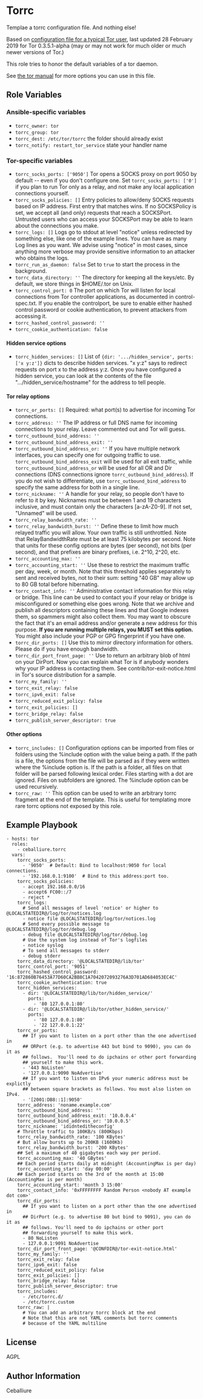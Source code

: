 Torrc
=========

Templae a torrc configuration file. And nothing else!

Based on [configuration file for a typical Tor user](https://FIXME), last updated 28 February 2019 for Tor 0.3.5.1-alpha (may or may not work for much older or much newer versions of Tor.)

This role tries to honor the default variables of a tor daemon.

See [the tor manual](https://www.torproject.org/docs/tor-manual.html) for more options you can use in this file.

Role Variables
--------------

### Ansible-specific variables

- `torrc_owner: tor`
- `torrc_group: tor`
- `torrc_dest: /etc/tor/torrc` the folder should already exist
- `torrc_notify: restart_tor_service` state your handler name

### Tor-specific variables

- `torrc_socks_ports: ['9050']` Tor opens a SOCKS proxy on port 9050 by default -- even if you don't configure one. Set `torrc_socks_ports: ['0']` if you plan to run Tor only as a relay, and not make any local application connections yourself.
- `torrc_socks_policies: []` Entry policies to allow/deny SOCKS requests based on IP address. First entry that matches wins. If no SOCKSPolicy is set, we accept all (and only) requests that reach a SOCKSPort. Untrusted users who can access your SOCKSPort may be able to learn about the connections you make.
- `torrc_logs: []` Logs go to stdout at level "notice" unless redirected by something else, like one of the example lines. You can have as many Log lines as you want.  We advise using "notice" in most cases, since anything more verbose may provide sensitive information to an attacker who obtains the logs.
- `torrc_run_as_daemon: false` Set to `true` to start the process in the background.
- `torrc_data_directory: ''` The directory for keeping all the keys/etc. By default, we store things in $HOME/.tor on Unix.
- `torrc_control_port: 0` The port on which Tor will listen for local connections from Tor controller applications, as documented in control-spec.txt. If you enable the controlport, be sure to enable either hashed control password or cookie authentication, to prevent attackers from accessing it.
- `torrc_hashed_control_password: ''`
- `torrc_cookie_authentication: false`
#### Hidden service options
- `torrc_hidden_services: []` List of `{dir: '.../hidden_service', ports: ['x y:z']}` dicts to describe hidden services. "x y:z" says to redirect requests on port x to the address y:z. Once you have configured a hidden service, you can look at the contents of the file ".../hidden_service/hostname" for the address to tell people.
#### Tor relay options
- `torrc_or_ports: []`
Required: what port(s) to advertise for incoming Tor connections.
- `torrc_address: ''`
The IP address or full DNS name for incoming connections to your
relay. Leave commented out and Tor will guess.
- `torrc_outbound_bind_address: ''`
- `torrc_outbound_bind_address_exit: ''`
- `torrc_outbound_bind_address_or: ''`
If you have multiple network interfaces, you can specify one for
outgoing traffic to use.
`torrc_outbound_bind_address_exit` will be used for all exit traffic, while
`torrc_outbound_bind_address_or` will be used for all OR and Dir connections
(DNS connections ignore `torrc_outbound_bind_address`).
If you do not wish to differentiate, use `torrc_outbound_bind_address` to
specify the same address for both in a single line.
- `torrc_nickname: ''`
A handle for your relay, so people don't have to refer to it by key.
Nicknames must be between 1 and 19 characters inclusive, and must
contain only the characters [a-zA-Z0-9].
If not set, "Unnamed" will be used.
- `torrc_relay_bandwidth_rate: ''`
- `torrc_relay_bandwidth_burst: ''`
Define these to limit how much relayed traffic you will allow. Your
own traffic is still unthrottled. Note that RelayBandwidthRate must
be at least 75 kilobytes per second.
Note that units for these config options are bytes (per second), not
bits (per second), and that prefixes are binary prefixes, i.e. 2^10,
2^20, etc.
- `torrc_accounting_max: ''`
- `torrc_accounting_start: ''`
Use these to restrict the maximum traffic per day, week, or month.
Note that this threshold applies separately to sent and received bytes,
not to their sum: setting "40 GB" may allow up to 80 GB total before
hibernating.
- `torrc_contact_info: ''`
Administrative contact information for this relay or bridge. This line
can be used to contact you if your relay or bridge is misconfigured or
something else goes wrong. Note that we archive and publish all
descriptors containing these lines and that Google indexes them, so
spammers might also collect them. You may want to obscure the fact that
it's an email address and/or generate a new address for this purpose.
**If you are running multiple relays, you MUST set this option.**
You might also include your PGP or GPG fingerprint if you have one.
- `torrc_dir_ports: []`
Use this to mirror directory information for others. Please do
if you have enough bandwidth.
- `torrc_dir_port_front_page: ''`
Use to return an arbitrary blob of html on your DirPort. Now you
can explain what Tor is if anybody wonders why your IP address is
contacting them. See contrib/tor-exit-notice.html in Tor's source
distribution for a sample.
- `torrc_my_family: ''`
- `torrc_exit_relay: false`
- `torrc_ipv6_exit: false`
- `torrc_reduced_exit_policy: false`
- `torrc_exit_policies: []`
- `torrc_bridge_relay: false`
- `torrc_publish_server_descriptor: true`
#### Other options
- `torrc_includes: []`
Configuration options can be imported from files or folders using the %include
option with the value being a path. If the path is a file, the options from the
file will be parsed as if they were written where the %include option is. If
the path is a folder, all files on that folder will be parsed following lexical
order. Files starting with a dot are ignored. Files on subfolders are ignored.
The %include option can be used recursively.
- `torrc_raw: ''`
This option can be used to write an arbitrary torrc fragment at the end of the
template. This is useful for templating more rare torrc options not exposed
by this role.

Example Playbook
----------------

```
- hosts: tor
  roles:
    - ceballiure.torrc
  vars:
    torrc_socks_ports:
      - '9050'  # Default: Bind to localhost:9050 for local connections.
      - '192.168.0.1:9100'  # Bind to this address:port too.
    torrc_socks_policies:
      - accept 192.168.0.0/16
      - accept6 FC00::/7
      - reject *
    torrc_logs:
      # Send all messages of level 'notice' or higher to @LOCALSTATEDIR@/log/tor/notices.log
      - notice file @LOCALSTATEDIR@/log/tor/notices.log
      # Send every possible message to @LOCALSTATEDIR@/log/tor/debug.log
      - debug file @LOCALSTATEDIR@/log/tor/debug.log
      # Use the system log instead of Tor's logfiles
      - notice syslog
      # To send all messages to stderr
      - debug stderr
    torrc_data_directory: '@LOCALSTATEDIR@/lib/tor'
    torrc_control_port: '9051'
    torrc_hashed_control_password: '16:872860B76453A77D60CA2BB8C1A7042072093276A3D701AD684053EC4C'
    torrc_cookie_authentication: true
    torrc_hidden_services:
      - dir: '@LOCALSTATEDIR@/lib/tor/hidden_service/'
        ports:
          - '80 127.0.0.1:80'
      - dir: '@LOCALSTATEDIR@/lib/tor/other_hidden_service/'
        ports:
          - '80 127.0.0.1:80'
          - '22 127.0.0.1:22'
    torrc_or_ports:
      ## If you want to listen on a port other than the one advertised in
      ## ORPort (e.g. to advertise 443 but bind to 9090), you can do it as
      ## follows.  You'll need to do ipchains or other port forwarding
      ## yourself to make this work.
      - '443 NoListen'
      - '127.0.0.1:9090 NoAdvertise'
      ## If you want to listen on IPv6 your numeric address must be explictly
      ## between square brackets as follows. You must also listen on IPv4.
      - '[2001:DB8::1]:9050'
    torrc_address: 'noname.example.com'
    torrc_outbound_bind_address: ''
    torrc_outbound_bind_address_exit: '10.0.0.4'
    torrc_outbound_bind_address_or: '10.0.0.5'
    torrc_nickname: 'ididnteditheconfig'
    # Throttle traffic to 100KB/s (800Kbps)
    torrc_relay_bandwidth_rate: '100 KBytes'
    # But allow bursts up to 200KB (1600Kb)
    torrc_relay_bandwidth_burst: '200 KBytes'
    ## Set a maximum of 40 gigabytes each way per period.
    torrc_accounting_max: '40 GBytes'
    ## Each period starts daily at midnight (AccountingMax is per day)
    torrc_accounting_start: 'day 00:00'
    ## Each period starts on the 3rd of the month at 15:00 (AccountingMax is per month)
    torrc_accounting_start: 'month 3 15:00'
    torrc_contact_info: '0xFFFFFFFF Random Person <nobody AT example dot com>'
    torrc_dir_ports:
      ## If you want to listen on a port other than the one advertised in
      ## DirPort (e.g. to advertise 80 but bind to 9091), you can do it as
      ## follows. You'll need to do ipchains or other port
      ## forwarding yourself to make this work.
      - 80 NoListen
      - 127.0.0.1:9091 NoAdvertise
    torrc_dir_port_front_page: '@CONFDIR@/tor-exit-notice.html'
    torrc_my_family: ''
    torrc_exit_relay: false
    torrc_ipv6_exit: false
    torrc_reduced_exit_policy: false
    torrc_exit_policies: []
    torrc_bridge_relay: false
    torrc_publish_server_descriptor: true
    torrc_includes:
      - /etc/torrc.d/
      - /etc/torrc.custom
    torrc_raw: |
      # You can add an arbitrary torrc block at the end
      # Note that this are not YAML comments but torrc comments
      # because of the YAML multiline
```

License
-------

AGPL

Author Information
------------------

Ceballiure
